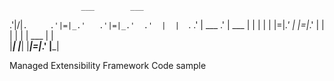                    ___        ___ 
  .'|\/|`.     .'|=|_.'   .'|=|_.' 
.'  |  |  `. .'  |  ___ .'  |  ___ 
|   |  |   | |   |=|_.' |   |=|_.' 
|   |  |   | |   |  ___ |   |      
|___|  |___| |___|=|_.' |___|      
                                   
Managed Extensibility Framework
        Code sample